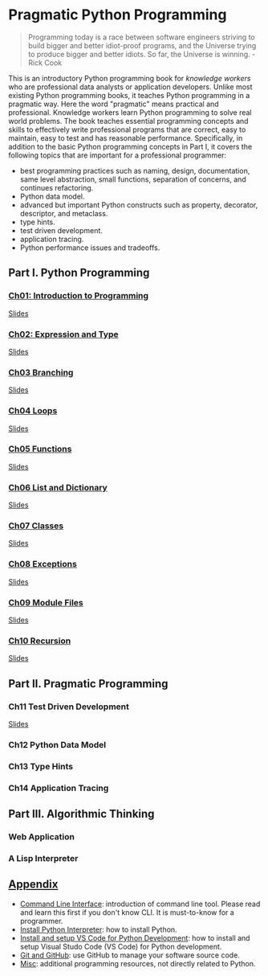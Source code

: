 # Pragmatic Python Programming

> Programming today is a race between software engineers striving to build bigger and better idiot-proof programs, and the Universe trying to produce bigger and better idiots. So far, the Universe is winning. - Rick Cook

This is an introductory Python programming book for _knowledge workers_ who are professional data analysts or application developers. Unlike most existing Python programming books, it teaches Python programming in a pragmatic way. Here the word "pragmatic" means practical and professional. Knowledge workers learn Python programming to solve real world problems. The book teaches essential programming concepts and skills to effectively write professional programs that are correct, easy to maintain, easy to test and has reasonable performance. Specifically, in addition to the basic Python programming concepts in Part I, it covers the following topics that are important for a professional programmer:

- best programming practices such as naming, design, documentation, same level abstraction, small functions, separation of concerns, and continues refactoring.
- Python data model.
- advanced but important Python constructs such as property, decorator, descriptor, and metaclass.
- type hints.
- test driven development.
- application tracing.
- Python performance issues and tradeoffs.

## Part I. Python Programming

### [Ch01: Introduction to Programming](notes/Ch01-introduction-programming/)

[Slides](slides/ch01/)

### [Ch02: Expression and Type](notes/Ch02-expression-type/)

[Slides](slides/ch02/)

### [Ch03 Branching](notes/Ch03-branching/)

[Slides](slides/ch03)

### [Ch04 Loops](notes/Ch04-loops/)

[Slides](slides/ch04/)

### [Ch05 Functions](notes/notes/Ch05-functions/)

[Slides](slides/ch05/)

### [Ch06 List and Dictionary](notes/Ch06-list-and-dictionary/)

[Slides](slides/ch06/)

### [Ch07 Classes](notes/Ch07-classes/)

[Slides](slides/ch07/)

### [Ch08 Exceptions](notes/Ch08-exceptions/)

[Slides](slides/ch08/)

### [Ch09 Module Files](notes/Ch09-modules-files/)

[Slides](slides/ch09/)

### [Ch10 Recursion](notes/Ch10-recursion/)

[Slides](slides/ch10/)

## Part II. Pragmatic Programming

### Ch11 Test Driven Development

[Slides](slides/ch11/)

### Ch12 Python Data Model

### Ch13 Type Hints

### Ch14 Application Tracing

## Part III. Algorithmic Thinking

### Web Application

### A Lisp Interpreter

## [Appendix](appendix/)

- [Command Line Interface](appendix/command-line.md): introduction of command line tool. Please read and learn this first if you don't know CLI. It is must-to-know for a programmer.
- [Install Python Interpreter](appendix/install-python.md): how to install Python.
- [Install and setup VS Code for Python Development](appendix/vscode-python.md): how to install and setup Visual Studo Code (VS Code) for Python development.
- [Git and GitHub](appendix/git-and-github.md): use GitHub to manage your software source code.
- [Misc](appendix/Misc/): additional programming resources, not directly related to Python.
